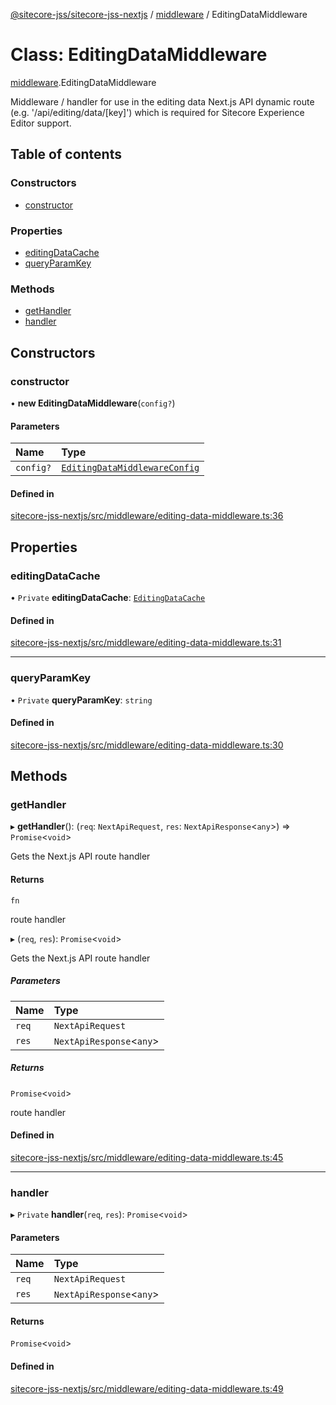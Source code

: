 [@sitecore-jss/sitecore-jss-nextjs](../README.md) / [middleware](../modules/middleware.md) / EditingDataMiddleware

# Class: EditingDataMiddleware

[middleware](../modules/middleware.md).EditingDataMiddleware

Middleware / handler for use in the editing data Next.js API dynamic route (e.g. '/api/editing/data/[key]')
which is required for Sitecore Experience Editor support.

## Table of contents

### Constructors

- [constructor](middleware.EditingDataMiddleware.md#constructor)

### Properties

- [editingDataCache](middleware.EditingDataMiddleware.md#editingdatacache)
- [queryParamKey](middleware.EditingDataMiddleware.md#queryparamkey)

### Methods

- [getHandler](middleware.EditingDataMiddleware.md#gethandler)
- [handler](middleware.EditingDataMiddleware.md#handler)

## Constructors

### constructor

• **new EditingDataMiddleware**(`config?`)

#### Parameters

| Name | Type |
| :------ | :------ |
| `config?` | [`EditingDataMiddlewareConfig`](../interfaces/middleware.EditingDataMiddlewareConfig.md) |

#### Defined in

[sitecore-jss-nextjs/src/middleware/editing-data-middleware.ts:36](https://github.com/Sitecore/jss/blob/1db69b67/packages/sitecore-jss-nextjs/src/middleware/editing-data-middleware.ts#L36)

## Properties

### editingDataCache

• `Private` **editingDataCache**: [`EditingDataCache`](../interfaces/middleware.EditingDataCache.md)

#### Defined in

[sitecore-jss-nextjs/src/middleware/editing-data-middleware.ts:31](https://github.com/Sitecore/jss/blob/1db69b67/packages/sitecore-jss-nextjs/src/middleware/editing-data-middleware.ts#L31)

___

### queryParamKey

• `Private` **queryParamKey**: `string`

#### Defined in

[sitecore-jss-nextjs/src/middleware/editing-data-middleware.ts:30](https://github.com/Sitecore/jss/blob/1db69b67/packages/sitecore-jss-nextjs/src/middleware/editing-data-middleware.ts#L30)

## Methods

### getHandler

▸ **getHandler**(): (`req`: `NextApiRequest`, `res`: `NextApiResponse`<`any`\>) => `Promise`<`void`\>

Gets the Next.js API route handler

#### Returns

`fn`

route handler

▸ (`req`, `res`): `Promise`<`void`\>

Gets the Next.js API route handler

##### Parameters

| Name | Type |
| :------ | :------ |
| `req` | `NextApiRequest` |
| `res` | `NextApiResponse`<`any`\> |

##### Returns

`Promise`<`void`\>

route handler

#### Defined in

[sitecore-jss-nextjs/src/middleware/editing-data-middleware.ts:45](https://github.com/Sitecore/jss/blob/1db69b67/packages/sitecore-jss-nextjs/src/middleware/editing-data-middleware.ts#L45)

___

### handler

▸ `Private` **handler**(`req`, `res`): `Promise`<`void`\>

#### Parameters

| Name | Type |
| :------ | :------ |
| `req` | `NextApiRequest` |
| `res` | `NextApiResponse`<`any`\> |

#### Returns

`Promise`<`void`\>

#### Defined in

[sitecore-jss-nextjs/src/middleware/editing-data-middleware.ts:49](https://github.com/Sitecore/jss/blob/1db69b67/packages/sitecore-jss-nextjs/src/middleware/editing-data-middleware.ts#L49)
